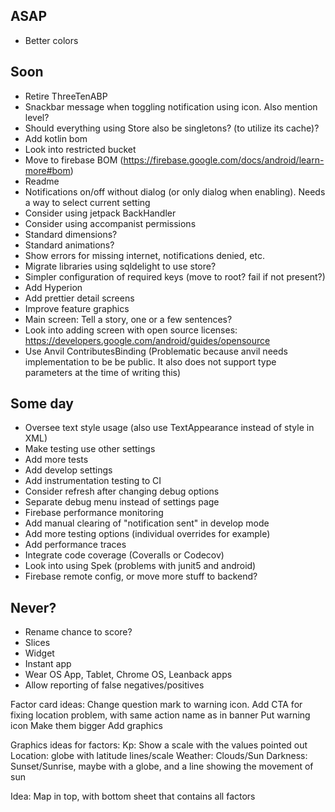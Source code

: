 ## ASAP
* Better colors

## Soon
* Retire ThreeTenABP
* Snackbar message when toggling notification using icon. Also mention level?
* Should everything using Store also be singletons? (to utilize its cache)?
* Add kotlin bom
* Look into restricted bucket
* Move to firebase BOM (https://firebase.google.com/docs/android/learn-more#bom)
* Readme
* Notifications on/off without dialog (or only dialog when enabling). Needs a way to select current setting
* Consider using jetpack BackHandler
* Consider using accompanist permissions
* Standard dimensions?
* Standard animations?
* Show errors for missing internet, notifications denied, etc.
* Migrate libraries using sqldelight to use store?
* Simpler configuration of required keys (move to root? fail if not present?)
* Add Hyperion
* Add prettier detail screens
* Improve feature graphics
* Main screen: Tell a story, one or a few sentences?
* Look into adding screen with open source licenses: https://developers.google.com/android/guides/opensource
* Use Anvil ContributesBinding (Problematic because anvil needs implementation to be be public. It also does not support type parameters at the time of writing this)

## Some day
* Oversee text style usage (also use TextAppearance instead of style in XML)
* Make testing use other settings
* Add more tests
* Add develop settings
* Add instrumentation testing to CI
* Consider refresh after changing debug options
* Separate debug menu instead of settings page
* Firebase performance monitoring
* Add manual clearing of "notification sent" in develop mode
* Add more testing options (individual overrides for example)
* Add performance traces
* Integrate code coverage (Coveralls or Codecov)
* Look into using Spek (problems with junit5 and android)
* Firebase remote config, or move more stuff to backend?

## Never?
* Rename chance to score?
* Slices
* Widget
* Instant app
* Wear OS App, Tablet, Chrome OS, Leanback apps
* Allow reporting of false negatives/positives

Factor card ideas:
Change question mark to warning icon. Add CTA for fixing location problem, with same action name as in banner
Put warning icon
Make them bigger
Add graphics

Graphics ideas for factors:
Kp: Show a scale with the values pointed out
Location: globe with latitude lines/scale
Weather: Clouds/Sun
Darkness: Sunset/Sunrise, maybe with a globe, and a line showing the movement of sun

Idea: Map in top, with bottom sheet that contains all factors
